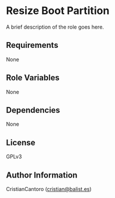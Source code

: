 Resize Boot Partition
=====================

A brief description of the role goes here.

Requirements
------------

None

Role Variables
--------------

None

Dependencies
------------

None

License
-------

GPLv3

Author Information
------------------

CristianCantoro (cristian@balist.es)
